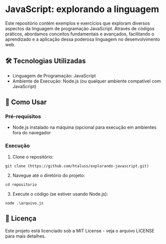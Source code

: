 # JavaScript: explorando a linguagem
Este repositório contém exemplos e exercícios que exploram diversos aspectos da linguagem de programação JavaScript. Através de códigos práticos, abordamos conceitos fundamentais e avançados, facilitando o aprendizado e a aplicação dessa poderosa linguagem no desenvolvimento web.

## 🛠️ Tecnologias Utilizadas
- Linguagem de Programação: JavaScript
- Ambiente de Execução: Node.js (ou qualquer ambiente compatível com JavaScript)

## 🚀 Como Usar
### Pré-requisitos
- Node.js instalado na máquina (opcional para execução em ambientes fora do navegador

### Execução
1. Clone o repositório:
```
git clone (https://github.com/htaluss/explorando-javascript.git)
```
2. Navegue até o diretório do projeto:
```
cd repositorio
```
3. Execute o código (se estiver usando Node.js):
```
node .\arquivo.js
```

## 📄 Licença
Este projeto está licenciado sob a MIT License - veja o arquivo LICENSE para mais detalhes.
